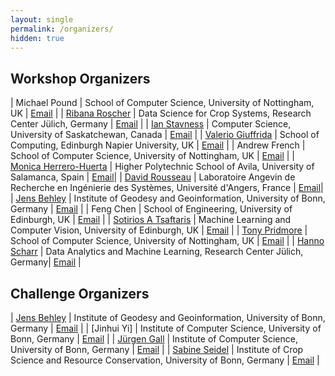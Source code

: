 ```yaml
---
layout: single
permalink: /organizers/
hidden: true
---
```

<link rel="stylesheet" href="/assets/css/main.css">
<link rel="stylesheet" href="https://cdn.jsdelivr.net/npm/@fortawesome/fontawesome-free@5/css/all.min.css">
<!--
| A | B |
| C | D |-->

<!-- could have images if we can, not necessary.  later. -->
<!-- |![Alt text](https://amytabb.com/images/amy_tabb_sep_2018.jpg)| temp|-->
<!-- <i class="fas fa-fw fa-envelope-square" aria-hidden="true"> -->

## Workshop Organizers

| Michael Pound | School of Computer Science, University of Nottingham, UK | [Email](mailto:michael.pound@nottingham.ac.uk) |
| [Ribana Roscher](http://rs.ipb.uni-bonn.de) | Data Science for Crop Systems, Research Center Jülich, Germany | [Email](mailto:ribana.roscher@uni-bonn.de) |
| [Ian Stavness](https://www.cs.usask.ca/faculty/stavness/) | Computer Science, University of Saskatchewan, Canada | [Email](mailto:ian.stavness@usask.ca) |
| [Valerio Giuffrida](http://www.valeriogiuffrida.academy) | School of Computing, Edinburgh Napier University, UK | [Email](mailto:V.Giuffrida@napier.ac.uk) |
| Andrew French | School of Computer Science, University of Nottingham, UK | [Email](mailto:andrew.p.french@nottingham.ac.uk) |
| [Monica Herrero-Huerta](https://monicaherrerohuerta.webnode.com) | Higher Polytechnic School of Avila, University of Salamanca, Spain | [Email](mailto:monicaherrero@usal.es)|
| [David Rousseau](https://okina.univ-angers.fr/david-rousseau) | Laboratoire Angevin de Recherche en Ingénierie des Systèmes, Université d'Angers, France | [Email](mailto:david.rousseau@univ-angers.fr)|
| [Jens Behley](http://jbehley.github.io) | Institute of Geodesy and Geoinformation, University of Bonn, Germany | [Email](mailto:jens.behley@igg.uni-bonn.de) |
| Feng Chen | School of Engineering, University of Edinburgh, UK | [Email](mailto:feng.chen@ed.ac.uk) |
| [Sotirios A Tsaftaris](https://vios.science/) | Machine Learning and Computer Vision, University of Edinburgh, UK | [Email](mailto:s.tsaftaris@ed.ac.uk) |
| [Tony Pridmore](https://www.nottingham.ac.uk/computerscience/people/tony.pridmore) | School of Computer Science, University of Nottingham, UK | [Email](mailto:Tony.Pridmore@nottingham.ac.uk) |
| [Hanno Scharr](https://www.fz-juelich.de/profile/scharr_h) | Data Analytics and Machine Learning, Research Center Jülich, Germany| [Email](mailto:h.scharr@fz-juelich.de) | 

## Challenge Organizers

| [Jens Behley](http://jbehley.github.io) | Institute of Geodesy and Geoinformation, University of Bonn, Germany | [Email](mailto:jens.behley@igg.uni-bonn.de) |
| [Jinhui Yi] | Institute of Computer Science, University of Bonn, Germany | [Email](mailto:jinhui.yi@uni-bonn.de) |
| [Jürgen Gall](https://pages.iai.uni-bonn.de/gall_juergen/) | Institute of Computer Science, University of Bonn, Germany | [Email](mailto:gall@iai.uni-bonn.de) |
| [Sabine Seidel](https://www.lap.uni-bonn.de/de/mitarbeiter/aktuelle/wissenschaftliche-mitarbeiter/sabine-seidel) | Institute of Crop Science and Resource Conservation, University of Bonn, Germany | [Email](mailto:sabine.seidel@uni-bonn.de) |


